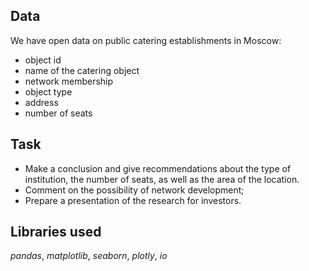 ## Data

We have open data on public catering establishments in Moscow:
- object id
- name of the catering object
- network membership
- object type
- address
- number of seats

## Task

* Make a conclusion and give recommendations about the type of institution, the number of seats, as well as the area of the location. 
* Comment on the possibility of network development;
* Prepare a presentation of the research for investors.

## Libraries used
*pandas*, *matplotlib*, *seaborn*, *plotly*, *io*
